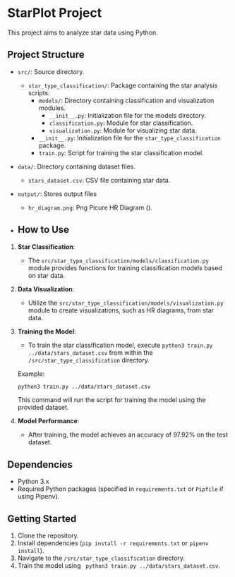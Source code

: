 # StarPlot Project

This project aims to analyze star data using Python.

## Project Structure

- `src/`: Source directory.
  - `star_type_classification/`: Package containing the star analysis scripts.
    - `models/`: Directory containing classification and visualization modules.
      - `__init__.py`: Initialization file for the models directory.
      - `classification.py`: Module for star classification.
      - `visualization.py`: Module for visualizing star data.
    - `__init__.py`: Initialization file for the `star_type_classification` package.
    - `train.py`: Script for training the star classification model.

- `data/`: Directory containing dataset files.
  - `stars_dataset.csv`: CSV file containing star data.
  
- `output/`: Stores output files
  - `hr_diagram.png`: Png Picure HR Diagram ().

- ## How to Use

1. **Star Classification**:
    - The `src/star_type_classification/models/classification.py` module provides functions for training classification models based on star data.

2. **Data Visualization**:
    - Utilize the `src/star_type_classification/models/visualization.py` module to create visualizations, such as HR diagrams, from star data.

3. **Training the Model**:
    - To train the star classification model, execute `python3 train.py ../data/stars_dataset.csv` from within the `/src/star_type_classification` directory.

    Example:
    ```bash
    python3 train.py ../data/stars_dataset.csv
    ```
    This command will run the script for training the model using the provided dataset.

4. **Model Performance**:
    - After training, the model achieves an accuracy of 97.92% on the test dataset.

## Dependencies

- Python 3.x
- Required Python packages (specified in `requirements.txt` or `Pipfile` if using Pipenv).

## Getting Started

1. Clone the repository.
2. Install dependencies (`pip install -r requirements.txt` or `pipenv install`).
3. Navigate to the `/src/star_type_classification` directory.
4. Train the model using ` python3 train.py ../data/stars_dataset.csv`.
